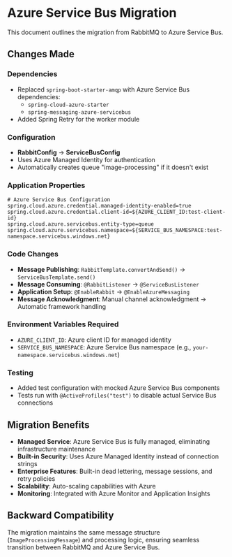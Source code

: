 # Azure Service Bus Migration

This document outlines the migration from RabbitMQ to Azure Service Bus.

## Changes Made

### Dependencies
- Replaced `spring-boot-starter-amqp` with Azure Service Bus dependencies:
  - `spring-cloud-azure-starter`
  - `spring-messaging-azure-servicebus`
- Added Spring Retry for the worker module

### Configuration
- **RabbitConfig** → **ServiceBusConfig**
- Uses Azure Managed Identity for authentication
- Automatically creates queue "image-processing" if it doesn't exist

### Application Properties
```properties
# Azure Service Bus Configuration
spring.cloud.azure.credential.managed-identity-enabled=true
spring.cloud.azure.credential.client-id=${AZURE_CLIENT_ID:test-client-id}
spring.cloud.azure.servicebus.entity-type=queue
spring.cloud.azure.servicebus.namespace=${SERVICE_BUS_NAMESPACE:test-namespace.servicebus.windows.net}
```

### Code Changes
- **Message Publishing**: `RabbitTemplate.convertAndSend()` → `ServiceBusTemplate.send()`
- **Message Consuming**: `@RabbitListener` → `@ServiceBusListener`
- **Application Setup**: `@EnableRabbit` → `@EnableAzureMessaging`
- **Message Acknowledgment**: Manual channel acknowledgment → Automatic framework handling

### Environment Variables Required
- `AZURE_CLIENT_ID`: Azure client ID for managed identity
- `SERVICE_BUS_NAMESPACE`: Azure Service Bus namespace (e.g., `your-namespace.servicebus.windows.net`)

### Testing
- Added test configuration with mocked Azure Service Bus components
- Tests run with `@ActiveProfiles("test")` to disable actual Service Bus connections

## Migration Benefits
- **Managed Service**: Azure Service Bus is fully managed, eliminating infrastructure maintenance
- **Built-in Security**: Uses Azure Managed Identity instead of connection strings
- **Enterprise Features**: Built-in dead lettering, message sessions, and retry policies
- **Scalability**: Auto-scaling capabilities with Azure
- **Monitoring**: Integrated with Azure Monitor and Application Insights

## Backward Compatibility
The migration maintains the same message structure (`ImageProcessingMessage`) and processing logic, ensuring seamless transition between RabbitMQ and Azure Service Bus.